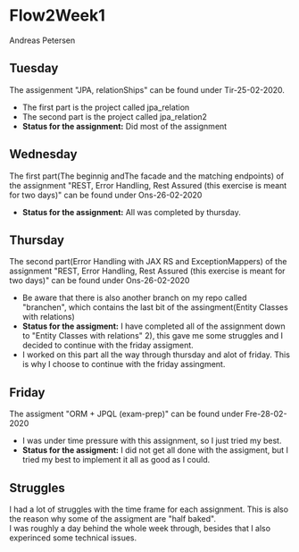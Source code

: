 # Flow2Week1
Andreas Petersen

## Tuesday
The assigenment "JPA, relationShips" can be found under Tir-25-02-2020. <br>
- The first part is the project called jpa_relation <br>
- The second part is the project called jpa_relation2 <br>
- **Status for the assignment:** Did most of the assignment


## Wednesday
The first part(The beginnig andThe facade and the matching endpoints) of the assignment "REST, Error Handling, Rest Assured (this exercise is meant for two days)" can be found under Ons-26-02-2020 <br>
- **Status for the assignment:** All was completed by thursday. <br>

## Thursday
The second part(Error Handling with JAX RS and ExceptionMappers) of the assignment "REST, Error Handling, Rest Assured (this exercise is meant for two days)" can be found under Ons-26-02-2020
- Be aware that there is also another branch on my repo called "branchen", which contains the last bit of the assingment(Entity Classes with relations) <br>
- **Status for the assigment:** I have completed all of the assignment down to "Entity Classes with relations" 2), this gave me some struggles and I decided to continue with the friday assigment. <br>
- I worked on this part all the way through thursday and alot of friday. This is why I choose to continue with the friday assingment. <br>

## Friday
The assigment "ORM + JPQL (exam-prep)" can be found under Fre-28-02-2020
- I was under time pressure with this assignment, so I just tried my best. <br>
- **Status for the assigment:** I did not get all done with the assigment, but I tried my best to implement it all as good as I could. <br>

## **Struggles**
I had a lot of struggles with the time frame for each assignment. This is also the reason why some of the assigment are "half baked". <br>
I was roughly a day behind the whole week through, besides that I also experinced some technical issues.

